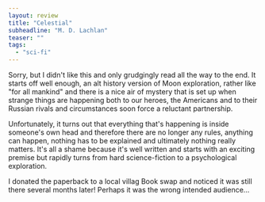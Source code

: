 ```yaml
---
layout: review
title: "Celestial"
subheadline: "M. D. Lachlan"
teaser: ""
tags:
  - "sci-fi"
---
```


Sorry, but I didn't like this and only grudgingly read all the way to the end.
It starts off well enough, an alt history version of Moon exploration, rather
like "for all mankind" and there is a nice air of mystery that is set up when
strange things are happening both to our heroes, the Americans and to their
Russian rivals and circumstances soon force a reluctant partnership.

Unfortunately, it turns out that everything that's happening is inside
someone's own head and therefore there are no longer any rules, anything can
happen, nothing has to be explained and ultimately nothing really matters. It's
all a shame because it's well written and starts with an exciting premise but
rapidly turns from hard science-fiction to a psychological exploration.

I donated the paperback to a local villag Book swap and noticed it was still
there several months later! Perhaps it was the wrong intended audience…
